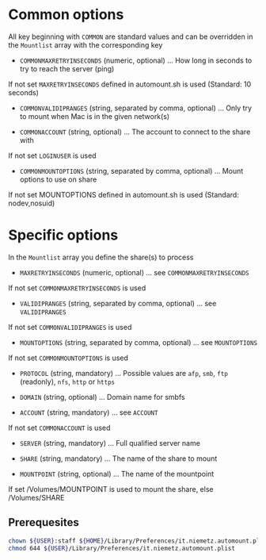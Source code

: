 # Common options

All key beginning with `COMMON` are standard values and can be overridden in the `Mountlist` array with the corresponding key

* `COMMONMAXRETRYINSECONDS` (numeric, optional) ... How long in seconds to try to reach the server (ping)

If not set `MAXRETRYINSECONDS` defined in automount.sh is used (Standard: 10 seconds)

* `COMMONVALIDIPRANGES` (string, separated by comma, optional) ... Only try to mount when Mac is in the given network(s)

* `COMMONACCOUNT` (string, optional) ... The account to connect to the share with

If not set `LOGINUSER` is used

* `COMMONMOUNTOPTIONS` (string, separated by comma, optional) ... Mount options to use on share

If not set MOUNTOPTIONS defined in automount.sh is used (Standard: nodev,nosuid)


# Specific options

In the `Mountlist` array you define the share(s) to process

* `MAXRETRYINSECONDS` (numeric, optional) ... see `COMMONMAXRETRYINSECONDS`

If not set `COMMONMAXRETRYINSECONDS` is used

* `VALIDIPRANGES` (string, separated by comma, optional) ... see `VALIDIPRANGES`

If not set `COMMONVALIDIPRANGES` is used

* `MOUNTOPTIONS` (string, separated by comma, optional) ... see `MOUNTOPTIONS`

If not set `COMMONMOUNTOPTIONS` is used

* `PROTOCOL` (string, mandatory) ... Possible values are `afp`, `smb`, `ftp` (readonly), `nfs`, `http` or `https`

* `DOMAIN` (string, optional) ... Domain name for smbfs

* `ACCOUNT` (string, mandatory) ... see `ACCOUNT`

If not set `COMMONACCOUNT` is used

* `SERVER` (string, mandatory) ... Full qualified server name

* `SHARE` (string, mandatory) ... The name of the share to mount

* `MOUNTPOINT` (string, optional) ... The name of the mountpoint

If set /Volumes/MOUNTPOINT is used to mount the share, else /Volumes/SHARE

## Prerequesites
```bash
chown ${USER}:staff ${HOME}/Library/Preferences/it.niemetz.automount.plist
chmod 644 ${USER}/Library/Preferences/it.niemetz.automount.plist
```
